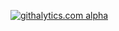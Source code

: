 [![githalytics.com alpha](https://cruel-carlota.pagodabox.com/d189e01b91395364c39eb8e62cb2357e "githalytics.com")](http://githalytics.com/pinakinmistry/pinakinmistry.github.com.git)